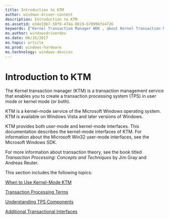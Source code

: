 ```yaml
---
title: Introduction to KTM
author: windows-driver-content
description: Introduction to KTM
ms.assetid: e34e19b7-58f9-474a-8819-b7099bfe4726
keywords: ["Kernel Transaction Manager WDK , about Kernel Transaction Manager", "KTM WDK , about KTM", "transaction processing systems WDK KTM", "TPS WDK KTM"]
ms.author: windowsdriverdev
ms.date: 06/16/2017
ms.topic: article
ms.prod: windows-hardware
ms.technology: windows-devices
---
```


# Introduction to KTM


The Kernel transaction manager (KTM) is a transaction management service that enables you to create a transaction processing system (TPS) in user mode or kernel mode (or both).

KTM is a kernel-mode service of the Microsoft Windows operating system. KTM is available on Windows Vista and later versions of Windows.

KTM provides both user-mode and kernel-mode interfaces. This documentation describes the kernel-mode interfaces of KTM. For information about the Microsoft Win32 user-mode interfaces, see the Microsoft Windows SDK.

For more information about transaction theory, see the book titled *Transaction Processing: Concepts and Techniques* by Jim Gray and Andreas Reuter.

This section includes the following topics:

[When to Use Kernel-Mode KTM](when-to-use-kernel-mode-ktm.md)

[Transaction Processing Terms](transaction-processing-terms.md)

[Understanding TPS Components](understanding-tps-components.md)

[Additional Transactional Interfaces](additional-transactional-interfaces.md)

 

 





